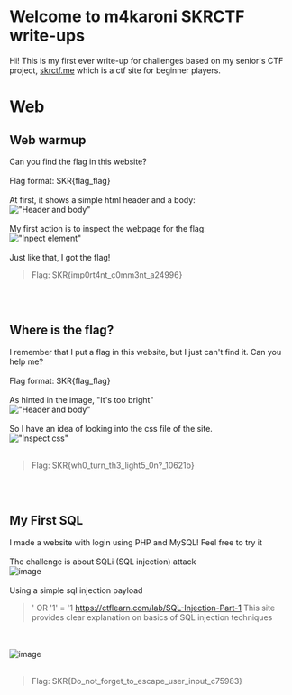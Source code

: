 # Welcome to m4karoni SKRCTF write-ups
Hi! This is my first ever write-up for challenges based on my senior's CTF project, [skrctf.me](skrctf.me) which is a ctf site for beginner players.

# Web

## Web warmup

Can you find the flag in this website?
<br/><br/>
Flag format: SKR{flag_flag}
<br/><br/>
At first, it shows a simple html header and a body:<br/>
!["Header and body"](https://user-images.githubusercontent.com/70287409/122788142-9f318380-d2e8-11eb-8f8e-ba98d1f4837a.png)
<br/><br/>
My first action is to inspect the webpage for the flag:<br/>
!["Inpect element"](https://user-images.githubusercontent.com/70287409/122788412-e455b580-d2e8-11eb-89ab-e08f7739cd0d.png)
<br/><br/>
Just like that, I got the flag!
> Flag: SKR{imp0rt4nt_c0mm3nt_a24996}

<br/><br/>
## Where is the flag?
I remember that I put a flag in this website, but I just can't find it. Can you help me?
<br/><br/>
Flag format: SKR{flag_flag}
<br/><br/>
As hinted in the image, "It's too bright"<br/>
!["Header and body"](https://user-images.githubusercontent.com/70287409/122788945-647c1b00-d2e9-11eb-948a-5fb9bd5d0e1e.png)
<br/><br/>
So I have an idea of looking into the css file of the site.<br/>
!["Inspect css"](https://user-images.githubusercontent.com/70287409/122789167-98efd700-d2e9-11eb-8de5-015e963d5d9c.png)
<br/><br/>
> Flag: SKR{wh0_turn_th3_light5_0n?\_10621b}

<br/><br/>
## My First SQL
I made a website with login using PHP and MySQL! Feel free to try it
<br/><br/>
The challenge is about SQLi (SQL injection) attack<br/>
![image](https://user-images.githubusercontent.com/70287409/122853262-8656bb80-d344-11eb-8042-c0c2720318f3.png)
<br/><br/>
Using a simple sql injection payload
> ' OR '1' = '1
> https://ctflearn.com/lab/SQL-Injection-Part-1
> This site provides clear explanation on basics of SQL injection techniques

<br/><br/>
![image](https://user-images.githubusercontent.com/70287409/122853643-2280c280-d345-11eb-9e95-9fefd7f41fb8.png)
<br/><br/>
> Flag: SKR{Do_not_forget_to_escape_user_input_c75983}

